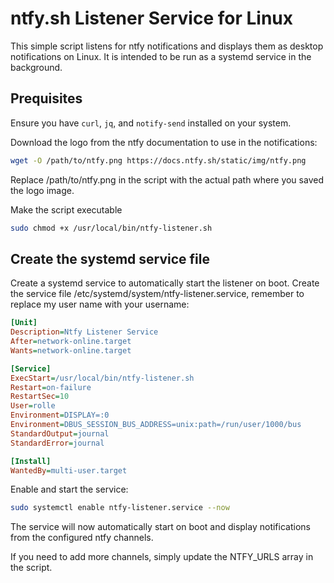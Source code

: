 # ntfy.sh Listener Service for Linux

This simple script listens for ntfy notifications and displays them as desktop notifications on Linux. It is intended to be run as a systemd service in the background.

## Prequisites

Ensure you have `curl`, `jq`, and `notify-send` installed on your system.

Download the logo from the ntfy documentation to use in the notifications:

```bash
wget -O /path/to/ntfy.png https://docs.ntfy.sh/static/img/ntfy.png
```

Replace /path/to/ntfy.png in the script with the actual path where you saved the logo image.

Make the script executable

```bash
sudo chmod +x /usr/local/bin/ntfy-listener.sh
```

## Create the systemd service file

Create a systemd service to automatically start the listener on boot. Create the service file /etc/systemd/system/ntfy-listener.service, remember to replace my user name with your username:

```ini
[Unit]
Description=Ntfy Listener Service
After=network-online.target
Wants=network-online.target

[Service]
ExecStart=/usr/local/bin/ntfy-listener.sh
Restart=on-failure
RestartSec=10
User=rolle
Environment=DISPLAY=:0
Environment=DBUS_SESSION_BUS_ADDRESS=unix:path=/run/user/1000/bus
StandardOutput=journal
StandardError=journal

[Install]
WantedBy=multi-user.target
```

Enable and start the service:

```bash
sudo systemctl enable ntfy-listener.service --now
```

The service will now automatically start on boot and display notifications from the configured ntfy channels.

If you need to add more channels, simply update the NTFY_URLS array in the script.
